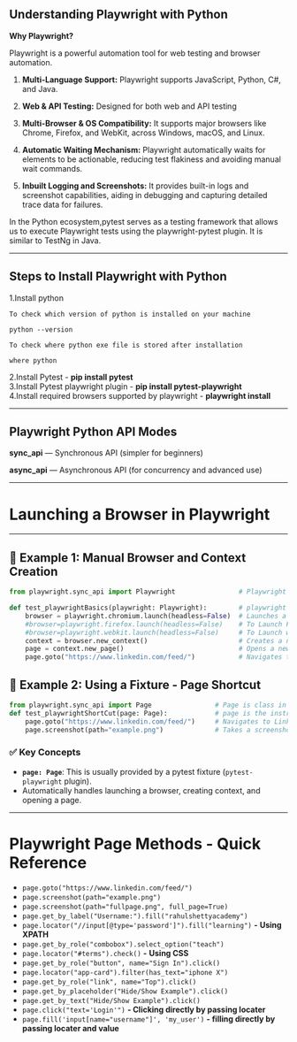 ## Understanding Playwright with Python


**Why Playwright?**  

Playwright is a powerful automation tool for web testing and browser automation.

1. **Multi-Language Support:** Playwright supports JavaScript, Python, C#, and Java.
2. **Web & API Testing:** Designed for both web and API testing

3. **Multi-Browser & OS Compatibility:** It supports major browsers like Chrome, Firefox, and WebKit, across Windows, macOS, and Linux.

4. **Automatic Waiting Mechanism:** Playwright automatically waits for elements to be actionable, reducing test flakiness and avoiding manual wait commands.

5. **Inbuilt Logging and Screenshots:** It provides built-in logs and screenshot capabilities, aiding in debugging and capturing detailed trace data for failures.



In the Python ecosystem,pytest serves as a testing framework that allows us to execute Playwright tests using the playwright-pytest plugin. It is similar to TestNg in Java.

---

## Steps to Install Playwright with Python

1.Install python
```
To check which version of python is installed on your machine

python --version

To check where python exe file is stored after installation

where python
```
2.Install Pytest - **pip install pytest** </br>
3.Install Pytest playwright plugin - **pip install pytest-playwright** </br>
4.Install required browsers supported by playwright - **playwright install** </br>

---
## Playwright Python API Modes

**sync_api** — Synchronous API (simpler for beginners)

**async_api** — Asynchronous API (for concurrency and advanced use)

---

# Launching a Browser in Playwright



---

## 🔹 Example 1: Manual Browser and Context Creation

```python
from playwright.sync_api import Playwright                # Playwright is class in playwright.sync_api package

def test_playwrightBasics(playwright: Playwright):        # playwright is the instance of Playwright driver
    browser = playwright.chromium.launch(headless=False)  # Launches a Chromium browser with GUI
    #browser=playwright.firefox.launch(headless=False)    # To Launch Firefox browser
    #browser=playwright.webkit.launch(headless=False)     # To Launch webkit  browser
    context = browser.new_context()                       # Creates a new browser context (like a new browser profile)
    page = context.new_page()                             # Opens a new tab/page in the context
    page.goto("https://www.linkedin.com/feed/")           # Navigates to LinkedIn
```


## 🔹 Example 2: Using a Fixture - Page Shortcut

```python
from playwright.sync_api import Page                # Page is class in playwright.sync_api package
def test_playwrightShortCut(page: Page):            # page is the instrance of Playwright Page.
    page.goto("https://www.linkedin.com/feed/")     # Navigates to LinkedIn
    page.screenshot(path="example.png")             # Takes a screenshot of the current page
```

### ✅ Key Concepts

* **`page: Page`**: This is usually provided by a pytest fixture (`pytest-playwright` plugin).
* Automatically handles launching a browser, creating context, and opening a page.


---

# Playwright Page Methods - Quick Reference


- `page.goto("https://www.linkedin.com/feed/")`
- `page.screenshot(path="example.png")`
- `page.screenshot(path="fullpage.png", full_page=True)`
- `page.get_by_label("Username:").fill("rahulshettyacademy")`
- `page.locator("//input[@type='password']").fill("learning")`  **-** **Using XPATH**
- `page.get_by_role("combobox").select_option("teach")`
- `page.locator("#terms").check()`  **-** **Using CSS**
- `page.get_by_role("button", name="Sign In").click()`
- `page.locator("app-card").filter(has_text="iphone X")`
- `page.get_by_role("link", name="Top").click()`
- `page.get_by_placeholder("Hide/Show Example").click()`
- `page.get_by_text("Hide/Show Example").click()`
- `page.click("text='Login'")`  **- Clicking directly by passing locater**
- `page.fill('input[name="username"]', 'my_user')` **- filling directly by passing locater and value**




